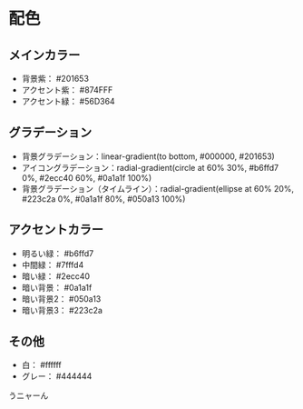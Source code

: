 # 配色
## メインカラー
- 背景紫： #201653
- アクセント紫： #874FFF
- アクセント緑： #56D364

## グラデーション
- 背景グラデーション：linear-gradient(to bottom, #000000, #201653)
- アイコングラデーション：radial-gradient(circle at 60% 30%, #b6ffd7 0%, #2ecc40 60%, #0a1a1f 100%)
- 背景グラデーション（タイムライン）：radial-gradient(ellipse at 60% 20%, #223c2a 0%, #0a1a1f 80%, #050a13 100%)

## アクセントカラー
- 明るい緑： #b6ffd7
- 中間緑： #7fffd4
- 暗い緑： #2ecc40
- 暗い背景： #0a1a1f
- 暗い背景2： #050a13
- 暗い背景3： #223c2a

## その他
- 白： #ffffff
- グレー： #444444

うニャーん
